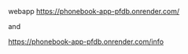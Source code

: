 webapp
https://phonebook-app-pfdb.onrender.com/

and 

https://phonebook-app-pfdb.onrender.com/info
